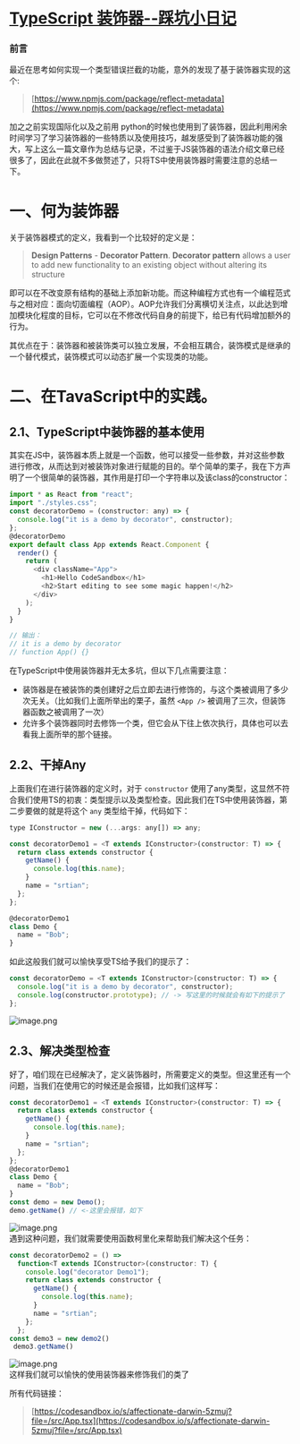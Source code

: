 # [TypeScript 装饰器--踩坑小日记](https://github.com/srtian/Blog/issues/28)


### 前言
最近在思考如何实现一个类型错误拦截的功能，意外的发现了基于装饰器实现的这个:
> [https://www.npmjs.com/package/reflect-metadata](https://www.npmjs.com/package/reflect-metadata)

加之之前实现国际化以及之前用 python的时候也使用到了装饰器，因此利用闲余时间学习了学习装饰器的一些特质以及使用技巧，越发感受到了装饰器功能的强大，写上这么一篇文章作为总结与记录，不过鉴于JS装饰器的语法介绍文章已经很多了，因此在此就不多做赘述了，只将TS中使用装饰器时需要注意的总结一下。


# 一、何为装饰器
关于装饰器模式的定义，我看到一个比较好的定义是：
> **Design Patterns** - **Decorator Pattern**. **Decorator pattern** allows a user to add new functionality to an existing object without altering its structure

即可以在不改变原有结构的基础上添加新功能。而这种编程方式也有一个编程范式与之相对应：面向切面编程（AOP）。AOP允许我们分离横切关注点，以此达到增加模块化程度的目标，它可以在不修改代码自身的前提下，给已有代码增加额外的行为。

其优点在于：装饰器和被装饰类可以独立发展，不会相互耦合，装饰模式是继承的一个替代模式，装饰模式可以动态扩展一个实现类的功能。


# 二、在TavaScript中的实践。

## 2.1、TypeScript中装饰器的基本使用
其实在JS中，装饰器本质上就是一个函数，他可以接受一些参数，并对这些参数进行修改，从而达到对被装饰对象进行赋能的目的。举个简单的栗子，我在下方声明了一个很简单的装饰器，其作用是打印一个字符串以及该class的constructor：
```javascript
import * as React from "react";
import "./styles.css";
const decoratorDemo = (constructor: any) => {
  console.log("it is a demo by decorator", constructor);
};
@decoratorDemo
export default class App extends React.Component {
  render() {
    return (
      <div className="App">
        <h1>Hello CodeSandbox</h1>
        <h2>Start editing to see some magic happen!</h2>
      </div>
    );
  }
}

// 输出：
// it is a demo by decorator 
// function App() {}

```
在TypeScript中使用装饰器并无太多坑，但以下几点需要注意：

- 装饰器是在被装饰的类创建好之后立即去进行修饰的，与这个类被调用了多少次无关。（比如我们上面所举出的栗子，虽然 `<App />` 被调用了三次，但装饰器函数之被调用了一次）
- 允许多个装饰器同时去修饰一个类，但它会从下往上依次执行，具体也可以去看我上面所举的那个链接。


## 2.2、干掉Any
上面我们在进行装饰器的定义时，对于 `constructor` 使用了any类型，这显然不符合我们使用TS的初衷：类型提示以及类型检查。因此我们在TS中使用装饰器，第二步要做的就是将这个 `any` 类型给干掉，代码如下：
```javascript
type IConstructor = new (...args: any[]) => any;

const decoratorDemo1 = <T extends IConstructor>(constructor: T) => {
  return class extends constructor {
    getName() {
      console.log(this.name);
    }
    name = "srtian";
  };
};

@decoratorDemo1
class Demo {
  name = "Bob";
}


```
如此这般我们就可以愉快享受TS给予我们的提示了：
```javascript
const decoratorDemo = <T extends IConstructor>(constructor: T) => {
  console.log("it is a demo by decorator", constructor);
  console.log(constructor.prototype); // -> 写这里的时候就会有如下的提示了
};
```
![image.png](https://cdn.nlark.com/yuque/0/2020/png/296173/1589020333962-b65c40b3-118e-422f-81e5-3d3aa845100d.png#align=left&display=inline&height=173&name=image.png&originHeight=518&originWidth=1074&size=68840&status=done&style=none&width=358)


## 2.3、解决类型检查
好了，咱们现在已经解决了，定义装饰器时，所需要定义的类型。但这里还有一个问题，当我们在使用它的时候还是会报错，比如我们这样写：
```javascript
const decoratorDemo1 = <T extends IConstructor>(constructor: T) => {
  return class extends constructor {
    getName() {
      console.log(this.name);
    }
    name = "srtian";
  };
};
@decoratorDemo1
class Demo {
  name = "Bob";
}
const demo = new Demo();
demo.getName() // <-这里会报错，如下
```
![image.png](https://cdn.nlark.com/yuque/0/2020/png/296173/1589020966210-9b7ccb28-5446-4b2b-9ce9-2120ab7e4f6b.png#align=left&display=inline&height=73&name=image.png&originHeight=218&originWidth=1100&size=32883&status=done&style=none&width=366.6666666666667)<br />遇到这种问题，我们就需要使用函数柯里化来帮助我们解决这个任务：
```javascript
const decoratorDemo2 = () =>
  function<T extends IConstructor>(constructor: T) {
    console.log("decorator Demo1");
    return class extends constructor {
      getName() {
        console.log(this.name);
      }
      name = "srtian";
    };
  };
const demo3 = new demo2()
 demo3.getName()
```
![image.png](https://cdn.nlark.com/yuque/0/2020/png/296173/1589021223372-876e3255-10f3-49fa-8763-66d41b02ee54.png#align=left&display=inline&height=71&name=image.png&originHeight=214&originWidth=1056&size=32897&status=done&style=none&width=352)<br />这样我们就可以愉快的使用装饰器来修饰我们的类了

所有代码链接：
> [https://codesandbox.io/s/affectionate-darwin-5zmuj?file=/src/App.tsx](https://codesandbox.io/s/affectionate-darwin-5zmuj?file=/src/App.tsx)



